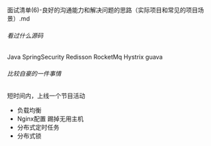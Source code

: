 面试清单(6)-良好的沟通能力和解决问题的思路（实际项目和常见的项目场景）.md



###### 看过什么源码

Java
SpringSecurity
Redisson
RocketMq
Hystrix
guava



###### 比较自豪的一件事情

短时间内，上线一个节目活动

- 负载均衡
- Nginx配置   踢掉无用主机
- 分布式定时任务 
- 分布式锁

 